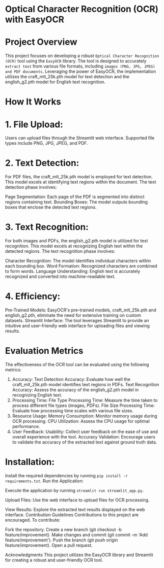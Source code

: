 # Optical Character Recognition (OCR) with EasyOCR

# Project Overview
This project focuses on developing a robust `Optical Character Recognition (OCR)` tool using the `EasyOCR` library. The tool is designed to accurately `extract text` from various file formats, including `images (PNG, JPG, JPEG) and PDF documents`. Leveraging the power of EasyOCR, the implementation utilizes the craft_mlt_25k.pth model for text detection and the english_g2.pth model for English text recognition.

# How It Works
# 1. File Upload:
Users can upload files through the Streamlit web interface. Supported file types include PNG, JPG, JPEG, and PDF.

# 2. Text Detection:
For PDF files, the craft_mlt_25k.pth model is employed for text detection. This model excels at identifying text regions within the document. The text detection phase involves:

Page Segmentation: Each page of the PDF is segmented into distinct regions containing text.
Bounding Boxes: The model outputs bounding boxes that enclose the detected text regions.

# 3. Text Recognition:
For both images and PDFs, the english_g2.pth model is utilized for text recognition. This model excels at recognizing English text within the detected regions. The text recognition phase involves:

Character Recognition: The model identifies individual characters within each bounding box.
Word Formation: Recognized characters are combined to form words.
Language Understanding: English text is accurately recognized and converted into machine-readable text.

# 4. Efficiency:
Pre-Trained Models: EasyOCR's pre-trained models, craft_mlt_25k.pth and english_g2.pth, eliminate the need for extensive training on custom datasets.
Streamlit Interface: The tool leverages Streamlit to provide an intuitive and user-friendly web interface for uploading files and viewing results.

# Evaluation Metrics
The effectiveness of the OCR tool can be evaluated using the following metrics:

1. Accuracy:
Text Detection Accuracy: Evaluate how well the craft_mlt_25k.pth model identifies text regions in PDFs.
Text Recognition Accuracy: Assess the accuracy of the english_g2.pth model in recognizing English text.
2. Processing Time:
File Type Processing Time: Measure the time taken to process different file types (images, PDFs).
File Size Processing Time: Evaluate how processing time scales with various file sizes.
3. Resource Usage:
Memory Consumption: Monitor memory usage during OCR processing.
CPU Utilization: Assess the CPU usage for optimal performance.
4. User Feedback:
Usability: Collect user feedback on the ease of use and overall experience with the tool.
Accuracy Validation: Encourage users to validate the accuracy of the extracted text against ground truth data.


# Installation:

Install the required dependencies by running `pip install -r requirements.txt`.
Run the Application:

Execute the application by running `streamlit run streamlit_app.py`.

Upload Files:
Use the web interface to upload files for OCR processing.

View Results:
Explore the extracted text results displayed on the web interface.
Contribution Guidelines
Contributions to this project are encouraged. To contribute:

Fork the repository.
Create a new branch (git checkout -b feature/improvement).
Make changes and commit (git commit -m 'Add feature/improvement').
Push the branch (git push origin feature/improvement).
Open a pull request.

Acknowledgments
This project utilizes the EasyOCR library and Streamlit for creating a robust and user-friendly OCR tool.